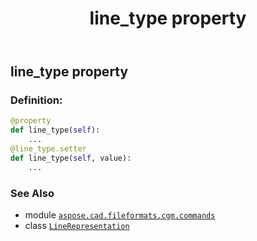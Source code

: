 ﻿---
title: line_type property
second_title: Aspose.CAD for Python via .NET API References
description: 
type: docs
weight: 100
url: /python-net/aspose.cad.fileformats.cgm.commands/linerepresentation/line_type/
is_root: false
---

## line_type property

### Definition:
```python
@property
def line_type(self):
    ...
@line_type.setter
def line_type(self, value):
    ...
```

### See Also
* module [`aspose.cad.fileformats.cgm.commands`](../../)
* class [`LineRepresentation`](/cad/python-net/aspose.cad.fileformats.cgm.commands/linerepresentation)
